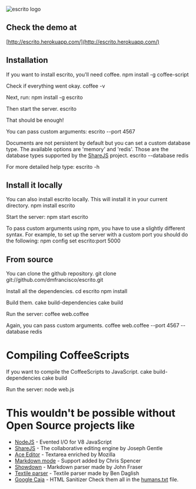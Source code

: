 ![escrito logo](http://dmfranc.com/assets/escrito.png)

## Check the demo at
[http://escrito.herokuapp.com/](http://escrito.herokuapp.com/)


## Installation

If you want to install escrito, you'll need coffee.
    npm install -g coffee-script

Check if everything went okay.
    coffee -v

Next, run:
    npm install -g escrito

Then start the server.
    escrito

That should be enough!

You can pass custom arguments:
    escrito --port 4567

Documents are not persistent by default but you can set a custom database type.
The available options are 'memory' and 'redis'. Those are the database types supported by the [ShareJS](https://github.com/josephg/ShareJS/) project.
    escrito --database redis

For more detailed help type:
    escrito -h


## Install it locally

You can also install escrito locally. This will install it in your current directory.
    npm install escrito

Start the server:
    npm start escrito

To pass custom arguments using npm, you have to use a slightly different syntax.
For example, to set up the server with a custom port you should do the following:
    npm config set escrito:port 5000


## From source

You can clone the github repository.
    git clone git://github.com/dmfrancisco/escrito.git

Install all the dependencies.
    cd escrito
    npm install

Build them.
    cake build-dependencies
    cake build

Run the server:
    coffee web.coffee

Again, you can pass custom arguments.
    coffee web.coffee --port 4567 --database redis


# Compiling CoffeeScripts

If you want to compile the CoffeeScripts to JavaScript.
    cake build-dependencies
    cake build

Run the server:
    node web.js


# This wouldn't be possible without Open Source projects like

* [NodeJS](http://nodejs.org/) - Evented I/O for V8 JavaScript
* [ShareJS](https://github.com/josephg/ShareJS/) - The collaborative editing engine by Joseph Gentle
* [Ace Editor](https://github.com/ajaxorg/ace/) - Textarea enriched by Mozilla
* [Markdown mode](https://github.com/fivesixty/notepages/) - Support added by Chris Spencer
* [Showdown](https://github.com/fivesixty/mdext/) - Markdown parser made by John Fraser
* [Textile parser](https://github.com/miebach/js-textile/) - Textile parser made by Ben Daglish
* [Google Caja](http://code.google.com/p/google-caja/) - HTML Sanitizer
Check them all in the [humans.txt](http://escrito.herokuapp.com/humans.txt) file.
